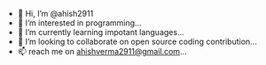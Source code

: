 - 👋 Hi, I’m @ahish2911
- 👀 I’m interested in programming...
- 🌱 I’m currently learning impotant languages...
- 💞️ I’m looking to collaborate on open source coding contribution...
- 📫 reach me on ahishverma2911@gmail.com...

<!---
ahish2911/ahish2911 is a ✨ special ✨ repository because its `README.md` (this file) appears on your GitHub profile.
You can click the Preview link to take a look at your changes.
--->
